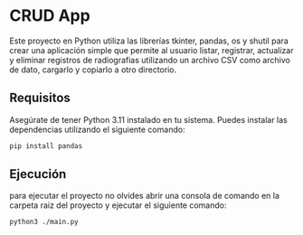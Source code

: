 # CRUD App

Este proyecto en Python utiliza las librerías tkinter, pandas, os y shutil para crear una aplicación simple que permite al usuario listar, registrar, actualizar y eliminar registros de radiografias utilizando un archivo CSV como archivo de dato, cargarlo y copiarlo a otro directorio.

## Requisitos

Asegúrate de tener Python 3.11 instalado en tu sistema. Puedes instalar las dependencias utilizando el siguiente comando:

```bash
pip install pandas
```

## Ejecución

para ejecutar el proyecto no olvides abrir una consola de comando en la carpeta raiz del proyecto y ejecutar el siguiente comando:

```bash
python3 ./main.py
```